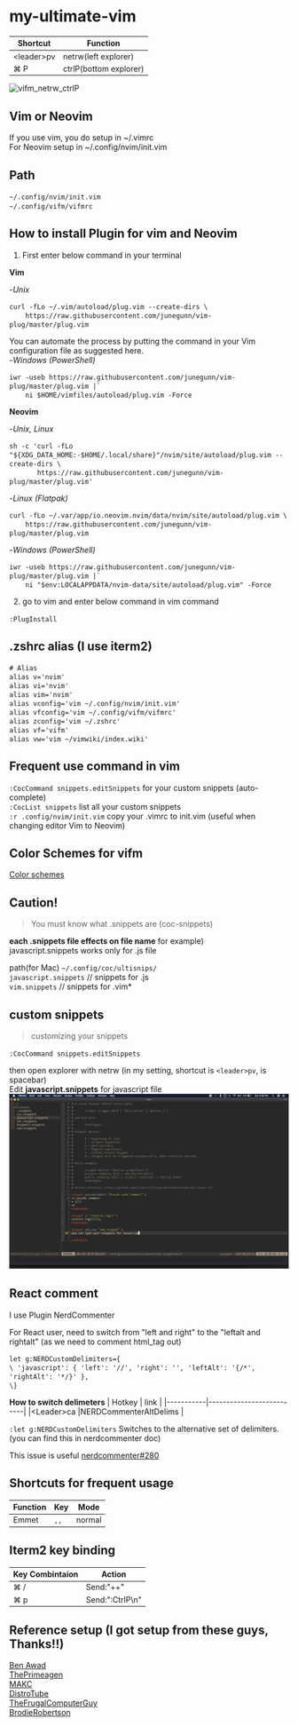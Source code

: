 # my-ultimate-vim

|Shortcut | Function|
|----|----|
|\<leader\>pv | netrw(left explorer)|
|&#8984; P | ctrlP(bottom explorer)|

![vifm_netrw_ctrlP](/img/vifm_netrw_ctrlP.gif)

## Vim or Neovim

If you use vim, you do setup in ~/.vimrc<br>
For Neovim setup in ~/.config/nvim/init.vim

## Path

`~/.config/nvim/init.vim`<br>
`~/.config/vifm/vifmrc`


## How to install Plugin for vim and Neovim

1. First enter below command in your terminal

**Vim**<br>

-_Unix_
```
curl -fLo ~/.vim/autoload/plug.vim --create-dirs \
    https://raw.githubusercontent.com/junegunn/vim-plug/master/plug.vim
```
You can automate the process by putting the command in your Vim configuration file as suggested here.<br>
-_Windows (PowerShell)_
```
iwr -useb https://raw.githubusercontent.com/junegunn/vim-plug/master/plug.vim |`
    ni $HOME/vimfiles/autoload/plug.vim -Force
```

**Neovim**<br>

-_Unix, Linux_
```
sh -c 'curl -fLo "${XDG_DATA_HOME:-$HOME/.local/share}"/nvim/site/autoload/plug.vim --create-dirs \
       https://raw.githubusercontent.com/junegunn/vim-plug/master/plug.vim'
```
-_Linux (Flatpak)_
```
curl -fLo ~/.var/app/io.neovim.nvim/data/nvim/site/autoload/plug.vim \
    https://raw.githubusercontent.com/junegunn/vim-plug/master/plug.vim
```
-_Windows (PowerShell)_
```
iwr -useb https://raw.githubusercontent.com/junegunn/vim-plug/master/plug.vim |`
    ni "$env:LOCALAPPDATA/nvim-data/site/autoload/plug.vim" -Force
```
2. go to vim and enter below command in vim command

  `:PlugInstall`

## .zshrc alias (I use iterm2)
```
# Alias
alias v='nvim'
alias vi='nvim'
alias vim='nvim'
alias vconfig='vim ~/.config/nvim/init.vim'
alias vfconfig='vim ~/.config/vifm/vifmrc'
alias zconfig='vim ~/.zshrc'
alias vf='vifm'
alias vw='vim ~/vimwiki/index.wiki'
```

## Frequent use command in vim
`:CocCommand snippets.editSnippets` for your custom snippets (auto-complete) <br>
`:CocList snippets` list all your custom snippets <br>
`:r .config/nvim/init.vim` copy your .vimrc to init.vim (useful when changing editor Vim to Neovim) <br>

## Color Schemes for vifm
[Color schemes](https://github.com/vifm/vifm-colors)

## Caution!
>You must know what .snippets are (coc-snippets)

**each .snippets file effects on file name**
for example)<br>
javascript.snippets works only for .js file

path(for Mac) `~/.config/coc/ultisnips/`<br>
`javascript.snippets` // snippets for .js <br>
`vim.snippets` // snippets for .vim*  

## custom snippets

> customizing your snippets

`:CocCommand snippets.editSnippets`

then open explorer with netrw (in my setting, shortcut is `<leader>pv`, <leader> is spacebar)<br>
Edit **javascript.snippets** for javascript file
![js.snippets](/img/custom_snippets.png)

## React comment

I use Plugin NerdCommenter

For React user, need to switch from "left and right" to the "leftalt and rightalt" (as we need to comment html_tag out)
```
let g:NERDCustomDelimiters={
\ 'javascript': { 'left': '//', 'right': '', 'leftAlt': '{/*', 'rightAlt': '*/}' },
\}
```
**How to switch delimeters**
| Hotkey    | link                     |
|-----------|--------------------------|
|\<Leader\>ca |NERDCommenterAltDelims    |

`:let g:NERDCustomDelimiters`
Switches to the alternative set of delimiters.<br>
(you can find this in nerdcommenter doc)

This issue is useful
[nerdcommenter#280](https://github.com/preservim/nerdcommenter/issues/280)

## Shortcuts for frequent usage
|Function | Key | Mode |
|---------|-----|------|
|Emmet    |`,,` |normal|

## Iterm2 key binding

|Key Combintaion | Action |
|------|------|
|&#8984; / | Send:"++"|
|&#8984; p | Send:":CtrlP\n"|

## Reference setup (I got setup from these guys, Thanks!!)

[Ben Awad](https://github.com/makccr/dot)<br>
[ThePrimeagen](https://github.com/erkrnt/awesome-streamerrc/tree/master/ThePrimeagen)<br>
[MAKC](https://github.com/makccr/dot)<br>
[DistroTube](https://www.youtube.com/watch?v=47QYCa8AYG4)<br>
[TheFrugalComputerGuy](https://thefrugalcomputerguy.com/linux/seriespg.php?ser=10002#Vid34)<br>
[BrodieRobertson](https://github.com/BrodieRobertson)
